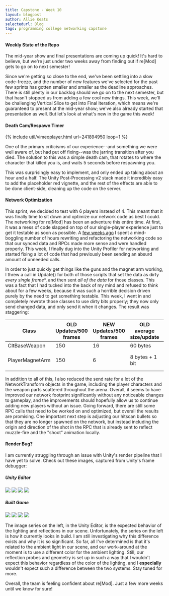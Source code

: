 ```yaml
---
title: Capstone - Week 10
layout: blogpost
author: Allie Keats
selectedurl: Blog
tags: programming college networking capstone
---
```

#### Weekly State of the Repo

The mid-year show and final presentations are coming up quick! It's hard to believe, but we're just under two weeks away from finding out if re[Mod] gets to go on to next semester!

Since we're getting so close to the end, we've been settling into a slow code-freeze, and the number of new features we've selected for the past few sprints has gotten smaller and smaller as the deadline approaches. There is still plenty in our backlog should we go on to the next semester, but that hasn't stopped us from adding a few cool new things. This week, we'll be challenging Vertical Slice to get into Final Iteration, which means we're guaranteed to present at the mid-year show; we've also already started that presentation as well. But let's look at what's new in the game this week!

<!--more-->

#### Death Cam/Respawn Timer

<p>
{% include util/vimeoplayer.html url=241894950 loop=1 %}
</p>

One of the primary criticisms of our experience--and something we were well aware of, but had put off fixing--was the jarring transition after you died. The solution to this was a simple death cam, that rotates to where the character that killed you is, and waits 5 seconds before respawning you.

This was surprisingly easy to implement, and only ended up taking about an hour and a half. The Unity Post-Processing v2 stack made it incredibly easy to add the placeholder red vignette, and the rest of the effects are able to be done client-side, cleaning up the code on the server.

#### Network Optimization

This sprint, we decided to test with 6 players instead of 4. This meant that it was finally time to sit down and optimize our network code as best I could. The networking for re[Mod] has been an adventure this entire time. At first, it was a mess of code slapped on top of our single-player experience just to get it testable as soon as possible. A [few weeks ago](http://www.alliekeats.com/blogs/post/Capstone-Week-7/) I spent a mind-boggling number of hours rewriting and refactoring the networking code so that our synced data and RPCs made more sense and were handled properly. This week, I finally dug into the Unity Profiler for networking and started fixing a lot of code that had previously been sending an absurd amount of unneeded calls.

In order to just quickly get things like the guns and the magnet arm working, I threw a call in Update() for both of those scripts that set the data as dirty *every single frame**, and then sent *all of the data* for those classes. This was a fact that I had tucked into the back of my mind and refused to think about for a few weeks, because it was such a horrible decision driven purely by the need to get something testable. This week, I went in and completely rewrote those classes to use dirty bits properly; they now only send changed data, and only send it when it changes. The result was staggering:

| Class | OLD Updates/500 frames | NEW Updates/500 frames | OLD average size/update | NEW average size/update |
|---|---|---|---|---|
| CltBaseWeapon | 150 | 16 | 60 bytes | 14 bytes |
| PlayerMagnetArm | 150 | 6 | 8 bytes + 1 bit | 1 bit OR<br>4 bytes + 1 bit |

<p></p>

In addition to all of this, I also reduced the send rate for a lot of the NetworkTransform objects in the game, including the player characters and the weapon parts scattered throughout the arena. Overall, it seems to have improved our network footprint significantly without any noticeable changes to gameplay, and the improvements should hopefully allow us to continue adding new players without an issue. Going forward, there are still some RPC calls that need to be worked on and optimized, but overall the results are promising. One important next step is adjusting our hitscan bullets so that they are no longer spawned on the network, but instead including the origin and direction of the shot in the RPC that is already sent to reflect muzzle-fire and the "shoot" animation locally.

#### Render Bug?

I am currently struggling through an issue with Unity's render pipeline that I have yet to solve. Check out these images, captured from Unity's frame debugger:

<p>
    <div class="flex flex-wrap">
        <div class="w-full md:w-1/2">
            <h5 class="mb-4 text-center">Unity Editor</h5>
            <img class="mx-auto mb-4 max-w-lg w-full px-2" src="/assets/img/blog/capstone/week10scene-step1gbuffer.PNG"  >
            <img class="mx-auto mb-4 max-w-lg w-full px-2" src="/assets/img/blog/capstone/week10scene-step2copydepth.PNG">
            <img class="mx-auto mb-4 max-w-lg w-full px-2" src="/assets/img/blog/capstone/week10scene-step3lighting.PNG" >
            <img class="mx-auto mb-4 max-w-lg w-full px-2" src="/assets/img/blog/capstone/week10scene-step4final.PNG"    >
        </div>
        <div class="w-full md:w-1/2">
            <h5 class="mb-4 text-center">Built Game</h5>
            <img class="mx-auto mb-4 max-w-lg w-full px-2" src="/assets/img/blog/capstone/week10build-step1gbuffer.PNG"  >
            <img class="mx-auto mb-4 max-w-lg w-full px-2" src="/assets/img/blog/capstone/week10build-step2copydepth.PNG">
            <img class="mx-auto mb-4 max-w-lg w-full px-2" src="/assets/img/blog/capstone/week10build-step3lighting.PNG" >
            <img class="mx-auto mb-4 max-w-lg w-full px-2" src="/assets/img/blog/capstone/week10build-step4final.PNG"    >
        </div>
    </div>
</p>

The image series on the left, in the Unity Editor, is the expected behavior of the lighting and reflections in our scene. Unfortunately, the series on the left is how it currently looks in build. I am still investigating why this difference exists and why it is so significant. So far, all I've determined is that it's related to the ambient light in our scene, and our work-around at the moment is to use a different color for the ambient lighting. Still, our reflection probes and geometry is set up in such a way that I wouldn't expect this behavior regardless of the color of the lighting, and I **especially** wouldn't expect such a difference between the two systems. Stay tuned for more.

Overall, the team is feeling confident about re[Mod]. Just a few more weeks until we know for sure!
